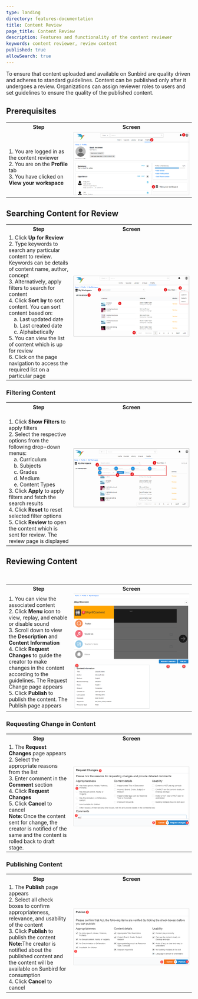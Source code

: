 ```yaml
---
type: landing
directory: features-documentation
title: Content Review
page_title: Content Review
description: Features and functionality of the content reviewer
keywords: content reviewer, review content
published: true
allowSearch: true
---
```

To ensure that content uploaded and available on Sunbird are quality driven and adheres to standard guidelines. Content can be published only after it undergoes a review. Organizations can assign reviewer roles to users and set guidelines to ensure the quality of the published content.  

## Prerequisites

<table>
  <tr>
    <th style="width:35%;">Step</th>
    <th style="width:65%;">Screen</th>
  </tr>
  <tr>
    <td>
     <br>1. You are logged in as the content reviewer
     <br>2. You are on the <b>Profile</b> tab
     <br>3. You have clicked on <b>View your workspace</b>
      </td>
      <td><img src="pages/features-documentation/images/contentreviewer/content_reviewer_profile.png"></td>
  </tr>
 </table>

## Searching Content for Review
 
 <table>
  <tr>
    <th style="width:35%;">Step</th>
    <th style="width:65%;">Screen</th>
  </tr>
 <tr>
    <td>1. Click <b>Up for Review</b>
     <br>2. Type keywords to search any particular content to review. Keywords can be details of content name, author, concept
     <br>3. Alternatively, apply filters to search for content
     <br>4. Click <b>Sort by</b> to sort content. You can sort content based on:
       <br>&emsp;a. Last updated date
       <br>&emsp;b. Last created date
       <br>&emsp;c. Alphabetically
     <br>5. You can view the list of content which is up for review
     <br>6. Click on the page navigation to access the required list on a particular page
  </td>
    <td><img src="pages/features-documentation/images/contentreviewer/content_reviewer1.png"></td>
  </tr>
  </table>

### Filtering Content

<table>
  <tr>
    <th style="width:35%;">Step</th>
    <th style="width:65%;">Screen</th>
  </tr>
  <tr>
    <td>
     <br>1. Click <b>Show Filters</b> to apply filters 
     <br>2. Select the respective options from the following drop-down menus:
       <br>&emsp;a. Curriculum
       <br>&emsp;b. Subjects
       <br>&emsp;c. Grades
       <br>&emsp;d. Medium
       <br>&emsp;e. Content Types
     <br>3. Click <b>Apply</b> to apply filters and fetch the search results
     <br>4. Click <b>Reset</b> to reset selected filter options
     <br>5. Click <b>Review</b> to open the content which is sent for review. The review page is displayed
    </td>
    <td><img src="pages/features-documentation/images/contentreviewer/content_reviewer_filter.png"></td>
  </tr>
  </table>
  
## Reviewing Content
  <table>
  <tr>
    <th style="width:35%;">Step</th>
    <th style="width:65%;">Screen</th>
  </tr>
  <tr>
   <td>1. You can view the associated content 
    <br>2. Click <b>Menu</b> icon to view, replay, and enable or disable sound 
    <br>3. Scroll down to view the <b>Description</b> and <b>Content Information</b>
    <br>4. Click <b>Request Changes</b> to guide the creator to make changes in the content according to the guidelines. The Request Change page appears 
    <br>5. Click <b>Publish</b> to publish the content. The Publish page appears 
   </td>
    <td><img src="pages/features-documentation/images/contentreviewer/review_content.png"></td>
   </tr>
  </table>
  
### Requesting Change in Content
  <table>
  <tr>
    <th style="width:35%;">Step</th>
    <th style="width:65%;">Screen</th>
  </tr>
  <tr>
   <td>1. The <b>Request Changes</b> page appears
   <br>2. Select the appropriate reasons from the list 
   <br>3. Enter comment in the <b>Comment</b> section
   <br>4. Click <b>Request Changes</b>  
   <br>5. Click <b>Cancel</b> to cancel   
     <br><b>Note:</b> Once the content sent for change, the creator is notified of the same and the content is rolled back to draft stage.
     </td> 
    <td><img src="pages/features-documentation/images/contentreviewer/reject_content.png"></td>
  </tr>
  </table>

### Publishing Content

<table>
  <tr>
    <th style="width:35%;">Step</th>
    <th style="width:65%;">Screen</th>
  </tr>
  <tr>
   <td>1. The <b>Publish</b> page appears
   <br>2. Select all check boxes to confirm appropriateness, relevance, and usability of the content
   <br>3. Click <b>Publish</b> to publish the content
     <br><b>Note:</b>The creator is notified about the published content and the content will be available on Sunbird for consumption
   <br>4. Click <b>Cancel</b> to cancel   
   </td>
    <td><img src="pages/features-documentation/images/contentreviewer/publish_content.png"></td>
  </tr>
  </table>

